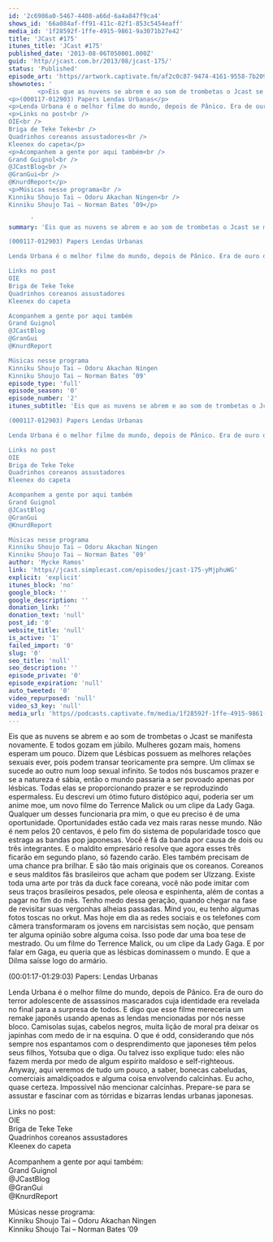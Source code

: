 ```yaml
---
id: '2c6986a0-5467-4408-a66d-6a4a847f9ca4'
shows_id: '66a084af-ff91-411c-82f1-853c5454eaff'
media_id: '1f28592f-1ffe-4915-9861-9a3071b27e42'
title: 'JCast #175'
itunes_title: 'JCast #175'
published_date: '2013-08-06T050001.000Z'
guid: 'http//jcast.com.br/2013/08/jcast-175/'
status: 'Published'
episode_art: 'https//artwork.captivate.fm/af2c0c87-9474-4161-9558-7b209686fbf1/1001-itunes-1582314570.jpg'
shownotes: '
        <p>Eis que as nuvens se abrem e ao som de trombetas o Jcast se manifesta novamente. E todos gozam em júbilo. Mulheres gozam mais, homens esperam um pouco. Dizem que Lésbicas possuem as melhores relações sexuais ever, pois podem transar teoricamente pra sempre. Um clímax se sucede ao outro num loop sexual infinito. Se todos nós buscamos prazer e se a natureza é sábia, então o mundo passaria a ser povoado apenas por lésbicas. Todas elas se proporcionando prazer e se reproduzindo espermaless. Eu descrevi um ótimo futuro distópico aqui, poderia ser um anime moe, um novo filme do Terrence Malick ou um clipe da Lady Gaga. Qualquer um desses funcionaria pra mim, o que eu preciso é de uma oportunidade. Oportunidades estão cada vez mais raras nesse mundo. Não é nem pelos 20 centavos, é pelo fim do sistema de popularidade tosco que estraga as bandas pop japonesas. Você é fã da banda por causa de dois ou três integrantes. E o maldito empresário resolve que agora esses três ficarão em segundo plano, só fazendo carão. Eles também precisam de uma chance pra brilhar. E são tão mais originais que os coreanos. Coreanos e seus malditos fãs brasileiros que acham que podem ser Ulzzang. Existe toda uma arte por trás da duck face coreana, você não pode imitar com seus traços brasileiros pesados, pele oleosa e espinhenta, além de contas a pagar no fim do mês. Tenho medo dessa geração, quando chegar na fase de revisitar suas vergonhas alheias passadas. Mind you, eu tenho algumas fotos toscas no orkut. Mas hoje em dia as redes sociais e os telefones com câmera transformaram os jovens em narcisistas sem noção, que pensam ter alguma opinião sobre alguma coisa. Isso pode dar uma boa tese de mestrado. Ou um filme do Terrence Malick, ou um clipe da Lady Gaga. E por falar em Gaga, eu queria que as lésbicas dominassem o mundo. E que a Dilma saísse logo do armário.</p>
<p>(000117-012903) Papers Lendas Urbanas</p>
<p>Lenda Urbana é o melhor filme do mundo, depois de Pânico. Era de ouro do terror adolescente de assassinos mascarados cuja identidade era revelada no final para a surpresa de todos. E digo que esse filme mereceria um remake japonês usando apenas as lendas mencionadas por nós nesse bloco. Camisolas sujas, cabelos negros, muita lição de moral pra deixar os japinhas com medo de ir na esquina. O que é odd, considerando que nós sempre nos espantamos com o desprendimento que japoneses têm pelos seus filhos, Yotsuba que o diga. Ou talvez isso explique tudo eles não fazem merda por medo de algum espírito maldoso e self-righteous. Anyway, aqui veremos de tudo um pouco, a saber, bonecas cabeludas, comerciais amaldiçoados e alguma coisa envolvendo calcinhas. Eu acho, quase certeza. Impossível não mencionar calcinhas. Prepare-se para se assustar e fascinar com as tórridas e bizarras lendas urbanas japonesas.</p>
<p>Links no post<br />
OIE<br />
Briga de Teke Teke<br />
Quadrinhos coreanos assustadores<br />
Kleenex do capeta</p>
<p>Acompanhem a gente por aqui também<br />
Grand Guignol<br />
@JCastBlog<br />
@GranGui<br />
@KnurdReport</p>
<p>Músicas nesse programa<br />
Kinniku Shoujo Tai – Odoru Akachan Ningen<br />
Kinniku Shoujo Tai – Norman Bates ’09</p>

      '
summary: 'Eis que as nuvens se abrem e ao som de trombetas o Jcast se manifesta novamente. E todos gozam em júbilo. Mulheres gozam mais, homens esperam um pouco. Dizem que Lésbicas possuem as melhores relações sexuais ever, pois podem transar teoricamente pra sempre. Um clímax se sucede ao outro num loop sexual infinito. Se todos nós buscamos prazer e se a natureza é sábia, então o mundo passaria a ser povoado apenas por lésbicas. Todas elas se proporcionando prazer e se reproduzindo espermaless. Eu descrevi um ótimo futuro distópico aqui, poderia ser um anime moe, um novo filme do Terrence Malick ou um clipe da Lady Gaga. Qualquer um desses funcionaria pra mim, o que eu preciso é de uma oportunidade. Oportunidades estão cada vez mais raras nesse mundo. Não é nem pelos 20 centavos, é pelo fim do sistema de popularidade tosco que estraga as bandas pop japonesas. Você é fã da banda por causa de dois ou três integrantes. E o maldito empresário resolve que agora esses três ficarão em segundo plano, só fazendo carão. Eles também precisam de uma chance pra brilhar. E são tão mais originais que os coreanos. Coreanos e seus malditos fãs brasileiros que acham que podem ser Ulzzang. Existe toda uma arte por trás da duck face coreana, você não pode imitar com seus traços brasileiros pesados, pele oleosa e espinhenta, além de contas a pagar no fim do mês. Tenho medo dessa geração, quando chegar na fase de revisitar suas vergonhas alheias passadas. Mind you, eu tenho algumas fotos toscas no orkut. Mas hoje em dia as redes sociais e os telefones com câmera transformaram os jovens em narcisistas sem noção, que pensam ter alguma opinião sobre alguma coisa. Isso pode dar uma boa tese de mestrado. Ou um filme do Terrence Malick, ou um clipe da Lady Gaga. E por falar em Gaga, eu queria que as lésbicas dominassem o mundo. E que a Dilma saísse logo do armário.

(000117-012903) Papers Lendas Urbanas

Lenda Urbana é o melhor filme do mundo, depois de Pânico. Era de ouro do terror adolescente de assassinos mascarados cuja identidade era revelada no final para a surpresa de todos. E digo que esse filme mereceria um remake japonês usando apenas as lendas mencionadas por nós nesse bloco. Camisolas sujas, cabelos negros, muita lição de moral pra deixar os japinhas com medo de ir na esquina. O que é odd, considerando que nós sempre nos espantamos com o desprendimento que japoneses têm pelos seus filhos, Yotsuba que o diga. Ou talvez isso explique tudo eles não fazem merda por medo de algum espírito maldoso e self-righteous. Anyway, aqui veremos de tudo um pouco, a saber, bonecas cabeludas, comerciais amaldiçoados e alguma coisa envolvendo calcinhas. Eu acho, quase certeza. Impossível não mencionar calcinhas. Prepare-se para se assustar e fascinar com as tórridas e bizarras lendas urbanas japonesas.

Links no post
OIE
Briga de Teke Teke
Quadrinhos coreanos assustadores
Kleenex do capeta

Acompanhem a gente por aqui também
Grand Guignol
@JCastBlog
@GranGui
@KnurdReport

Músicas nesse programa
Kinniku Shoujo Tai – Odoru Akachan Ningen
Kinniku Shoujo Tai – Norman Bates ’09'
episode_type: 'full'
episode_season: '0'
episode_number: '2'
itunes_subtitle: 'Eis que as nuvens se abrem e ao som de trombetas o Jcast se manifesta novamente. E todos gozam em júbilo. Mulheres gozam mais, homens esperam um pouco. Dizem que Lésbicas possuem as melhores relações sexuais ever, pois podem transar teoricamente pra sempre. Um clímax se sucede ao outro num loop sexual infinito. Se todos nós buscamos prazer e se a natureza é sábia, então o mundo passaria a ser povoado apenas por lésbicas. Todas elas se proporcionando prazer e se reproduzindo espermaless. Eu descrevi um ótimo futuro distópico aqui, poderia ser um anime moe, um novo filme do Terrence Malick ou um clipe da Lady Gaga. Qualquer um desses funcionaria pra mim, o que eu preciso é de uma oportunidade. Oportunidades estão cada vez mais raras nesse mundo. Não é nem pelos 20 centavos, é pelo fim do sistema de popularidade tosco que estraga as bandas pop japonesas. Você é fã da banda por causa de dois ou três integrantes. E o maldito empresário resolve que agora esses três ficarão em segundo plano, só fazendo carão. Eles também precisam de uma chance pra brilhar. E são tão mais originais que os coreanos. Coreanos e seus malditos fãs brasileiros que acham que podem ser Ulzzang. Existe toda uma arte por trás da duck face coreana, você não pode imitar com seus traços brasileiros pesados, pele oleosa e espinhenta, além de contas a pagar no fim do mês. Tenho medo dessa geração, quando chegar na fase de revisitar suas vergonhas alheias passadas. Mind you, eu tenho algumas fotos toscas no orkut. Mas hoje em dia as redes sociais e os telefones com câmera transformaram os jovens em narcisistas sem noção, que pensam ter alguma opinião sobre alguma coisa. Isso pode dar uma boa tese de mestrado. Ou um filme do Terrence Malick, ou um clipe da Lady Gaga. E por falar em Gaga, eu queria que as lésbicas dominassem o mundo. E que a Dilma saísse logo do armário.

(000117-012903) Papers Lendas Urbanas

Lenda Urbana é o melhor filme do mundo, depois de Pânico. Era de ouro do terror adolescente de assassinos mascarados cuja identidade era revelada no final para a surpresa de todos. E digo que esse filme mereceria um remake japonês usando apenas as lendas mencionadas por nós nesse bloco. Camisolas sujas, cabelos negros, muita lição de moral pra deixar os japinhas com medo de ir na esquina. O que é odd, considerando que nós sempre nos espantamos com o desprendimento que japoneses têm pelos seus filhos, Yotsuba que o diga. Ou talvez isso explique tudo eles não fazem merda por medo de algum espírito maldoso e self-righteous. Anyway, aqui veremos de tudo um pouco, a saber, bonecas cabeludas, comerciais amaldiçoados e alguma coisa envolvendo calcinhas. Eu acho, quase certeza. Impossível não mencionar calcinhas. Prepare-se para se assustar e fascinar com as tórridas e bizarras lendas urbanas japonesas.

Links no post
OIE
Briga de Teke Teke
Quadrinhos coreanos assustadores
Kleenex do capeta

Acompanhem a gente por aqui também
Grand Guignol
@JCastBlog
@GranGui
@KnurdReport

Músicas nesse programa
Kinniku Shoujo Tai – Odoru Akachan Ningen
Kinniku Shoujo Tai – Norman Bates ’09'
author: 'Mycke Ramos'
link: 'https//jcast.simplecast.com/episodes/jcast-175-yMjphuWG'
explicit: 'explicit'
itunes_block: 'no'
google_block: ''
google_description: ''
donation_link: ''
donation_text: 'null'
post_id: '0'
website_title: 'null'
is_active: '1'
failed_import: '0'
slug: '0'
seo_title: 'null'
seo_description: ''
episode_private: '0'
episode_expiration: 'null'
auto_tweeted: '0'
video_repurposed: 'null'
video_s3_key: 'null'
media_url: 'https//podcasts.captivate.fm/media/1f28592f-1ffe-4915-9861-9a3071b27e42/hipcast-12771-u-393052-s-1-audio_tc.mp3'
---
```

Eis que as nuvens se abrem e ao som de trombetas o Jcast se manifesta novamente. E todos gozam em júbilo. Mulheres gozam mais, homens esperam um pouco. Dizem que Lésbicas possuem as melhores relações sexuais ever, pois podem transar teoricamente pra sempre. Um clímax se sucede ao outro num loop sexual infinito. Se todos nós buscamos prazer e se a natureza é sábia, então o mundo passaria a ser povoado apenas por lésbicas. Todas elas se proporcionando prazer e se reproduzindo espermaless. Eu descrevi um ótimo futuro distópico aqui, poderia ser um anime moe, um novo filme do Terrence Malick ou um clipe da Lady Gaga. Qualquer um desses funcionaria pra mim, o que eu preciso é de uma oportunidade. Oportunidades estão cada vez mais raras nesse mundo. Não é nem pelos 20 centavos, é pelo fim do sistema de popularidade tosco que estraga as bandas pop japonesas. Você é fã da banda por causa de dois ou três integrantes. E o maldito empresário resolve que agora esses três ficarão em segundo plano, só fazendo carão. Eles também precisam de uma chance pra brilhar. E são tão mais originais que os coreanos. Coreanos e seus malditos fãs brasileiros que acham que podem ser Ulzzang. Existe toda uma arte por trás da duck face coreana, você não pode imitar com seus traços brasileiros pesados, pele oleosa e espinhenta, além de contas a pagar no fim do mês. Tenho medo dessa geração, quando chegar na fase de revisitar suas vergonhas alheias passadas. Mind you, eu tenho algumas fotos toscas no orkut. Mas hoje em dia as redes sociais e os telefones com câmera transformaram os jovens em narcisistas sem noção, que pensam ter alguma opinião sobre alguma coisa. Isso pode dar uma boa tese de mestrado. Ou um filme do Terrence Malick, ou um clipe da Lady Gaga. E por falar em Gaga, eu queria que as lésbicas dominassem o mundo. E que a Dilma saísse logo do armário.

(00:01:17-01:29:03) Papers: Lendas Urbanas

Lenda Urbana é o melhor filme do mundo, depois de Pânico. Era de ouro do terror adolescente de assassinos mascarados cuja identidade era revelada no final para a surpresa de todos. E digo que esse filme mereceria um remake japonês usando apenas as lendas mencionadas por nós nesse bloco. Camisolas sujas, cabelos negros, muita lição de moral pra deixar os japinhas com medo de ir na esquina. O que é odd, considerando que nós sempre nos espantamos com o desprendimento que japoneses têm pelos seus filhos, Yotsuba que o diga. Ou talvez isso explique tudo: eles não fazem merda por medo de algum espírito maldoso e self-righteous. Anyway, aqui veremos de tudo um pouco, a saber, bonecas cabeludas, comerciais amaldiçoados e alguma coisa envolvendo calcinhas. Eu acho, quase certeza. Impossível não mencionar calcinhas. Prepare-se para se assustar e fascinar com as tórridas e bizarras lendas urbanas japonesas.

Links no post:  
OIE  
Briga de Teke Teke  
Quadrinhos coreanos assustadores  
Kleenex do capeta

Acompanhem a gente por aqui também:  
Grand Guignol  
@JCastBlog  
@GranGui  
@KnurdReport

Músicas nesse programa:  
Kinniku Shoujo Tai – Odoru Akachan Ningen  
Kinniku Shoujo Tai – Norman Bates ’09
